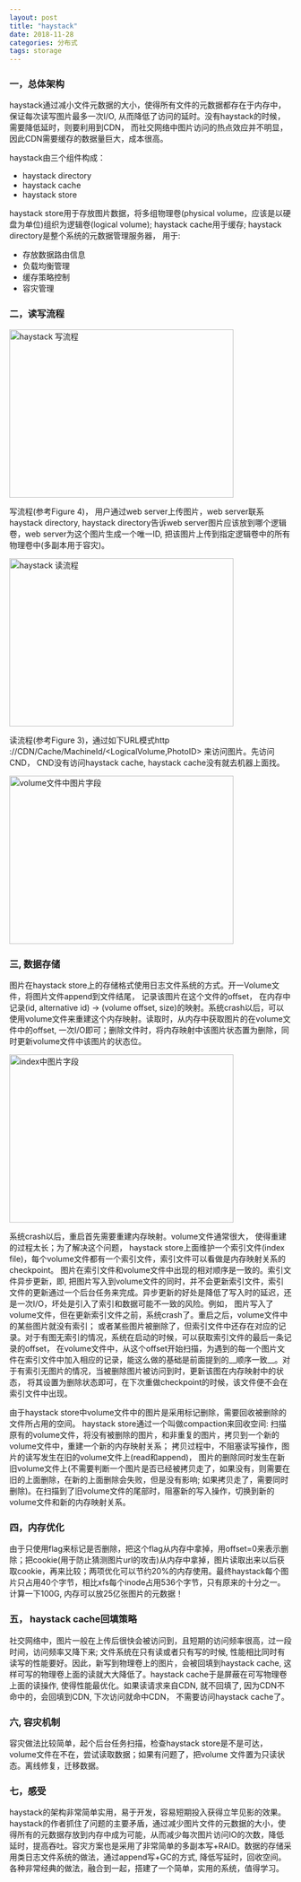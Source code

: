 ```yaml
---
layout: post
title: "haystack"
date: 2018-11-28
categories: 分布式
tags: storage
---
```


### 一，总体架构
haystack通过减小文件元数据的大小，使得所有文件的元数据都存在于内存中，保证每次读写图片最多一次I/O, 从而降低了访问的延时。没有haystack的时候，需要降低延时，则要利用到CDN， 而社交网络中图片访问的热点效应并不明显，因此CDN需要缓存的数据量巨大，成本很高。

haystack由三个组件构成：

- haystack directory
- haystack cache
- haystack store

haystack store用于存放图片数据，将多组物理卷(physical volume，应该是以硬盘为单位)组织为逻辑卷(logical volume);  haystack cache用于缓存; haystack directory是整个系统的元数据管理服务器， 用于:

- 存放数据路由信息
- 负载均衡管理
- 缓存策略控制
- 容灾管理

### 二，读写流程
<img src="{{relative}}/images/haystack/haystack-write.jpeg" alt="haystack 写流程" width="400" height="300"/>

写流程(参考Figure 4)， 用户通过web server上传图片，web server联系haystack directory,  haystack directory告诉web server图片应该放到哪个逻辑卷，web server为这个图片生成一个唯一ID,  把该图片上传到指定逻辑卷中的所有物理卷中(多副本用于容灾)。

<img src="{{relative}}/images/haystack/haystack-read.jpeg" alt="haystack 读流程" width="400" height="300"/>

读流程(参考Figure 3)，通过如下URL模式http ://CDN/Cache/MachineId/<LogicalVolume,PhotoID> 来访问图片。先访问CND， CND没有访问haystack cache, haystack cache没有就去机器上面找。

<img src="{{relative}}/images/haystack/fields-in-needle.png" alt="volume文件中图片字段" width="400" height="300"/>

### 三, 数据存储
图片在haystack store上的存储格式使用日志文件系统的方式。开一Volume文件，将图片文件append到文件结尾， 记录该图片在这个文件的offset， 在内存中记录(id, alternative id) -> (volume offset, size)的映射。系统crash以后，可以使用volume文件来重建这个内存映射。读取时，从内存中获取图片的在volume文件中的offset, 一次I/O即可；删除文件时，将内存映射中该图片状态置为删除，同时更新volume文件中该图片的状态位。

<img src="{{relative}}/images/haystack/fields-in-index-file.png" alt="index中图片字段" width="400" height="300"/>

系统crash以后，重启首先需要重建内存映射。volume文件通常很大， 使得重建的过程太长；为了解决这个问题， haystack store上面维护一个索引文件(index file)，每个volume文件都有一个索引文件，索引文件可以看做是内存映射关系的checkpoint。 图片在索引文件和volume文件中出现的相对顺序是一致的。索引文件异步更新，即, 把图片写入到volume文件的同时，并不会更新索引文件，索引文件的更新通过一个后台任务来完成。异步更新的好处是降低了写入时的延迟，还是一次I/O，坏处是引入了索引和数据可能不一致的风险。例如， 图片写入了volume文件，但在更新索引文件之前，系统crash了。重启之后，volume文件中的某些图片就没有索引； 或者某些图片被删除了，但索引文件中还存在对应的记录。对于有图无索引的情况，系统在启动的时候，可以获取索引文件的最后一条记录的offset， 在volume文件中，从这个offset开始扫描，为遇到的每一个图片文件在索引文件中加入相应的记录，能这么做的基础是前面提到的__顺序一致__。对于有索引无图片的情况，当被删除图片被访问到时，更新该图在内存映射中的状态， 将其设置为删除状态即可，在下次重做checkpoint的时候，该文件便不会在索引文件中出现。

由于haystack store中volume文件中的图片是采用标记删除，需要回收被删除的文件所占用的空间。 haystack store通过一个叫做compaction来回收空间: 扫描原有的volume文件，将没有被删除的图片，和非重复的图片，拷贝到一个新的volume文件中，重建一个新的内存映射关系； 拷贝过程中，不阻塞读写操作，图片的读写发生在旧的volume文件上(read和append)， 图片的删除同时发生在新旧volume文件上(不需要判断一个图片是否已经被拷贝走了，如果没有，则需要在旧的上面删除，在新的上面删除会失败，但是没有影响; 如果拷贝走了，需要同时删除)。在扫描到了旧volume文件的尾部时，阻塞新的写入操作，切换到新的volume文件和新的内存映射关系。

### 四，内存优化
由于只使用flag来标记是否删除，把这个flag从内存中拿掉，用offset=0来表示删除；把cookie(用于防止猜测图片url的攻击)从内存中拿掉，图片读取出来以后获取cookie，再来比较；两项优化可以节约20%的内存使用。最终haystack每个图片只占用40个字节，相比xfs每个inode占用536个字节，只有原来的十分之一。计算一下100G, 内存可以放25亿张图片的元数据！

### 五， haystack cache回填策略
社交网络中，图片一般在上传后很快会被访问到，且短期的访问频率很高，过一段时间，访问频率又降下来; 文件系统在只有读或者只有写的时候, 性能相比同时有读写的性能要好。因此，新写到物理卷上的图片，会被回填到haystack cache, 这样可写的物理卷上面的读就大大降低了。haystack cache于是屏蔽在可写物理卷上面的读操作, 使得性能最优化。如果读请求来自CDN,  就不回填了, 因为CDN不命中的，会回填到CDN, 下次访问就命中CDN， 不需要访问haystack cache了。

### 六, 容灾机制
容灾做法比较简单，起个后台任务扫描，检查haystack store是不是可达，volume文件在不在，尝试读取数据；如果有问题了，把volume 文件置为只读状态。离线修复，迁移数据。

### 七，感受
haystack的架构非常简单实用，易于开发，容易短期投入获得立竿见影的效果。haystack的作者抓住了问题的主要矛盾，通过减少图片文件的元数据的大小，使得所有的元数据存放到内存中成为可能，从而减少每次图片访问IO的次数，降低延时，提高吞吐。容灾方案也是采用了非常简单的多副本写+RAID。数据的存储采用类日志文件系统的做法，通过append写+GC的方式, 降低写延时，回收空间。各种非常经典的做法，融合到一起，搭建了一个简单，实用的系统，值得学习。









